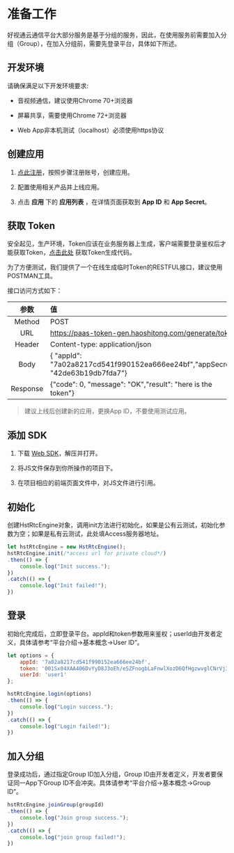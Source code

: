 # 准备工作

好视通云通信平台大部分服务是基于分组的服务，因此，在使用服务前需要加入分组（Group），在加入分组前，需要先登录平台，具体如下所述。

## 开发环境

请确保满足以下开发环境要求:

- 音视频通信，建议使用Chrome 70+浏览器
 
- 屏幕共享，需要使用Chrome 72+浏览器

- Web App非本机测试（localhost）必须使用https协议

## 创建应用

1. [点此注册](http://customer.paas.hst.com/register)，按照步骤注册账号，创建应用。

2. 配置使用相关产品并上线应用。

3. 点击 **应用** 下的 **应用列表** ，在详情页面获取到 **App ID** 和 **App Secret**。

## 获取 Token

安全起见，生产环境，Token应该在业务服务器上生成，客户端需要登录鉴权后才能获取Token，[点击此处](http://customer.paas.hst.com/code) 获取Token生成代码。  

为了方便测试，我们提供了一个在线生成临时Token的RESTFUL接口，建议使用POSTMAN工具。 

接口访问方式如下：

| 参数 | 值 |
| :-: | :- |
| Method | POST |
| URL | https://paas-token-gen.haoshitong.com/generate/token |
| Header | Content-type: application/json |
| Body | { "appId": "7a02a8217cd541f990152ea666ee24bf","appSecret": "42de63b19db7fda7"} |
| Response | {"code": 0, "message": "OK","result": "here is the token"} |

> 建议上线后创建新的应用，更换App ID，不要使用测试应用。

## 添加 SDK

1. 下载 [Web SDK](http://paas.hst.com/developer/downloadSDK)，解压并打开。
 
2. 将JS文件保存到你所操作的项目下。

3. 在项目相应的前端页面文件中，对JS文件进行引用。


## 初始化

创建HstRtcEngine对象，调用init方法进行初始化，如果是公有云测试，初始化参数为空；如果是私有云测试，此处填Access服务器地址。

```js
let hstRtcEngine = new HstRtcEngine();
hstRtcEngine.init(/*access url for private cloud*/)
.then(() => {
    console.log("Init success.");
})
.catch(() => {
    console.log("Init failed!");
})
```

## 登录

初始化完成后，立即登录平台。appId和token参数用来鉴权；userId由开发者定义，具体请参考“平台介绍->基本概念->User ID”。

```js
let options = {
    appId: '7a02a8217cd541f990152ea666ee24bf',
    token: '001Sx04XAA406DvYyD8J3oEh/eSZFnogbLaFnwlXozD6QfHgzwvglCNrVj3wjjxldlRYRG28cGFdK9xgku3fhdMKY2pB3j1It4Omq8Quxx4xFH/2h3MbrWmsVCjh/N1cfsx',
    userId: 'user1'
};

hstRtcEngine.login(options)
.then(() => {
    console.log("Login success.");
})
.catch(() => {
    console.log("Login failed!");
})
```

## 加入分组

登录成功后，通过指定Group ID加入分组，Group ID由开发者定义，开发者要保证同一App下Group ID不会冲突。具体请参考“平台介绍->基本概念->Group ID”。

```js
hstRtcEngine.joinGroup(groupId)
.then(() => {
    console.log("Join group success.");
})
.catch(() => {
    console.log("join group failed!");
})
```